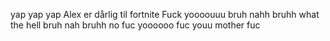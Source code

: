 
yap yap yap Alex er dårlig til fortnite
Fuck yoooouuu
bruh nahh bruhh what the hell bruh nah bruhh
no fuc yoooooo
fuc youu mother fuc 

